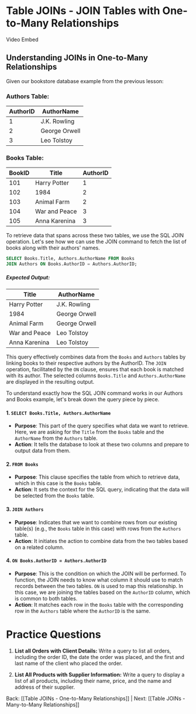 
# Table JOINs - JOIN Tables with One-to-Many Relationships

Video Embed

## Understanding JOINs in One-to-Many Relationships

Given our bookstore database example from the previous lesson:
### Authors Table:
| AuthorID | AuthorName |
| ---- | ---- |
| 1 | J.K. Rowling |
| 2 | George Orwell |
| 3 | Leo Tolstoy |
### Books Table:
|BookID|Title|AuthorID|
|---|---|---|
|101|Harry Potter|1|
|102|1984|2|
|103|Animal Farm|2|
|104|War and Peace|3|
|105|Anna Karenina|3|

To retrieve data that spans across these two tables, we use the SQL JOIN operation. Let's see how we can use the JOIN command to fetch the list of books along with their authors' names.

```sql
SELECT Books.Title, Authors.AuthorName FROM Books
JOIN Authors ON Books.AuthorID = Authors.AuthorID; 
```
##### Expected Output:
| Title | AuthorName |
| ---- | ---- |
| Harry Potter | J.K. Rowling |
| 1984 | George Orwell |
| Animal Farm | George Orwell |
| War and Peace | Leo Tolstoy |
| Anna Karenina | Leo Tolstoy |
This query effectively combines data from the `Books` and `Authors` tables by linking books to their respective authors by the AuthorID. The `JOIN` operation, facilitated by the `ON` clause, ensures that each book is matched with its author. The selected columns `Books.Title` and `Authors.AuthorName` are displayed in the resulting output.

To understand exactly how the SQL JOIN command works in our Authors and Books example, let's break down the query piece by piece.
#### 1. `SELECT Books.Title, Authors.AuthorName`
- **Purpose**: This part of the query specifies what data we want to retrieve. Here, we are asking for the `Title` from the `Books` table and the `AuthorName` from the `Authors` table.
- **Action**: It tells the database to look at these two columns and prepare to output data from them.
#### 2. `FROM Books`
- **Purpose**: This clause specifies the table from which to retrieve data, which in this case is the `Books` table.
- **Action**: It sets the context for the SQL query, indicating that the data will be selected from the `Books` table.
#### 3. `JOIN Authors`
- **Purpose**: Indicates that we want to combine rows from our existing table(s) (e.g., the `Books` table in this case) with rows from the `Authors` table.
- **Action**: It initiates the action to combine data from the two tables based on a related column.
#### 4. `ON Books.AuthorID = Authors.AuthorID`
- **Purpose**: This is the condition on which the JOIN will be performed. To function, the JOIN needs to know what column it should use to match records between the two tables. `ON` is used to map this relationship. In this case, we are joining the tables based on the `AuthorID` column, which is common to both tables.
- **Action**: It matches each row in the `Books` table with the corresponding row in the `Authors` table where the `AuthorID` is the same.

# Practice Questions

1. **List all Orders with Client Details:** Write a query to list all orders, including the order ID, the date the order was placed, and the first and last name of the client who placed the order.

2. **List All Products with Supplier Information:** Write a query to display a list of all products, including their name, price, and the name and address of their supplier.



Back: [[Table JOINs - One-to-Many Relationships]] | Next: [[Table JOINs - Many-to-Many Relationships]]